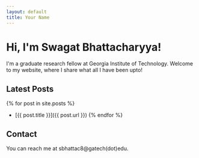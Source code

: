 ```yaml
---
layout: default
title: Your Name
---
```


# Hi, I'm Swagat Bhattacharyya!

I'm a graduate research fellow at Georgia Institute of Technology. Welcome to my website, where I share what all I have been upto!

## Latest Posts

{% for post in site.posts %}
- [{{ post.title }}]({{ post.url }})
{% endfor %}

## Contact

You can reach me at sbhattac8@gatech(dot)edu.